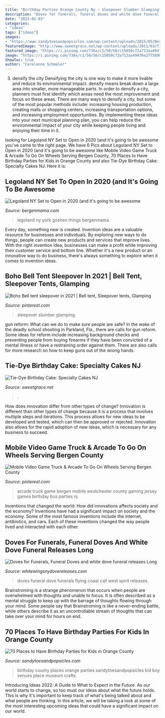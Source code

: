 ```yaml
---
title: "Birthday Parties Orange County Ny ~ Sleepover Slumber Glamping"
description: "Doves for funerals, funeral doves and white dove funeral releases long"
date: "2023-02-03"
categories:
- "ideas"
tags: ["ideas"]
images:
- "https://www.sandytoesandpopsicles.com/wp-content/uploads/2015/05/Best-Place-to-Have-Kids-Birthday-Parties-in-Orange-County.jpg"
featuredImage: "http://www.sweetgrace.net/wp-content/uploads/2011/03/Tie-Dye-Birthday-Cake-smaller.jpg"
featured_image: "https://i.pinimg.com/736x/c1/50/50/c15050c72a713aa49476e27758986970.jpg"
image: "https://i.pinimg.com/736x/c1/50/50/c15050c72a713aa49476e27758986970.jpg"
ShowToc: true
author: "Carolanne Schmeler"
---
```



3) densify the city
Densifying the city is one way to make it more livable and reduce its environmental impact. densify means break down a large area into smaller, more manageable parts. In order to densify a city, planners must first identify which areas need the most improvement and focus on these areas. There are many ways to densify a city, but some of the most popular methods include: increasing housing production, creating malls or shopping centers, increasing transportation options, and increasing employment opportunities. By implementing these ideas into your next municipal planning plan, you can help reduce the environmental impact of your city while keeping people living and enjoying their time in it.

	

		
looking for Legoland NY Set to Open in 2020 (and it&#039;s going to be awesome you've came to the right page. We have 6 Pics about Legoland NY Set to Open in 2020 (and it&#039;s going to be awesome like Mobile Video Game Truck &amp; Arcade To Go On Wheels Serving Bergen County, 70 Places to Have Birthday Parties for Kids in Orange County and also Tie-Dye Birthday Cake: Specialty Cakes NJ. Here it is:
		
    
## Legoland NY Set To Open In 2020 (and It&#039;s Going To Be Awesome

<img loading=lazy src="http://bergenmama.com/images/uploads/legoland_new_york_goshen.jpg" onerror="this.onerror=null;this.src='https://tse3.mm.bing.net/th?id=OIP.PM-WukEjU5GWL1I9CHLPfgHaD2&amp;pid=15.1';" alt="Legoland NY Set to Open in 2020 (and it&#039;s going to be awesome">

_Source: bergenmama.com_

>legoland ny york goshen things bergenmama. 

	

Every day, something new is created. Invention ideas are a valuable resource for businesses and individuals. By exploring new ways to do things, people can create new products and services that improve lives. With the right invention idea, businesses can make a profit while improving their customer service and bottom line. Whether it's a new product or an innovative way to do business, there's always something to explore when it comes to invention ideas.

    
## Boho Bell Tent Sleepover In 2021 | Bell Tent, Sleepover Tents, Glamping

<img loading=lazy src="https://i.pinimg.com/736x/c1/50/50/c15050c72a713aa49476e27758986970.jpg" onerror="this.onerror=null;this.src='https://tse2.mm.bing.net/th?id=OIP.hs5fmPvlmVFG0jBPC3UTQwHaJ3&amp;pid=15.1';" alt="Boho Bell tent sleepover in 2021 | Bell tent, Sleepover tents, Glamping">

_Source: pinterest.com_

>sleepover slumber glamping. 

	

gun reform: What can we do to make sure people are safe?
In the wake of the deadly school shooting in Parkland, Fla., there are calls for gun reform. Some ideas for reform include increasing background checks and preventing people from buying firearms if they have been convicted of a mental illness or have a restraining order against them. There are also calls for more research on how to keep guns out of the wrong hands.

    
## Tie-Dye Birthday Cake: Specialty Cakes NJ

<img loading=lazy src="http://www.sweetgrace.net/wp-content/uploads/2011/03/Tie-Dye-Birthday-Cake-smaller.jpg" onerror="this.onerror=null;this.src='https://tse3.mm.bing.net/th?id=OIP.bkhM_PfRIGOe6I28OmO0DwHaLH&amp;pid=15.1';" alt="Tie-Dye Birthday Cake: Specialty Cakes NJ">

_Source: sweetgrace.net_

>. 

	

How does innovation differ from other types of change?
Innovation is different than other types of change because it is a process that involves multiple steps and iterations. This process allows for new ideas to be developed and tested, which can then be approved or rejected. Innovation also allows for the rapid adoption of new ideas, which is necessary for any business to succeed.

    
## Mobile Video Game Truck &amp; Arcade To Go On Wheels Serving Bergen County

<img loading=lazy src="https://i.pinimg.com/originals/99/4a/76/994a76b330831a4f1e5a365ed43eed30.jpg" onerror="this.onerror=null;this.src='https://tse2.mm.bing.net/th?id=OIP.7_8jqx7eFbN5L2rEpCInjQHaEJ&amp;pid=15.1';" alt="Mobile Video Game Truck &amp; Arcade To Go On Wheels Serving Bergen County">

_Source: pinterest.com_

>arcade truck game bergen mobile westchester county gaming jersey games birthday bus parties nj. 

	

Inventions that changed the world: How did innovations affects society and the economy?
Inventions have had a significant impact on society and the economy. Some of the most famous inventions include the internet, antibiotics, and cars. Each of these inventions changed the way people lived and interacted with each other.

    
## Doves For Funerals, Funeral Doves And White Dove Funeral Releases Long

<img loading=lazy src="http://www.whitewingsnydovereleases.com/images/Color_card_dove_pix.jpg" onerror="this.onerror=null;this.src='https://tse3.mm.bing.net/th?id=OIP.v5eAhZJZyzZiLfKcGz3TOAHaF6&amp;pid=15.1';" alt="Doves for Funerals, Funeral Doves and white dove funeral releases Long">

_Source: whitewingsnydovereleases.com_

>doves funeral dove funerals flying coast call west spirit releases. 

	

Brainstroming is a strange phenomenon that occurs when people are overwhelmed with thoughts and unable to focus. It is often described as a mental struggle to keep up with the barrage of thoughts flowing through your mind. Some people say that Brainstroming is like a never-ending battle, while others describe it as an uncontrollable stream of thoughts that can take over your mind for hours on end.

    
## 70 Places To Have Birthday Parties For Kids In Orange County

<img loading=lazy src="https://www.sandytoesandpopsicles.com/wp-content/uploads/2015/05/Best-Place-to-Have-Kids-Birthday-Parties-in-Orange-County.jpg" onerror="this.onerror=null;this.src='https://tse2.mm.bing.net/th?id=OIP.uRfE2TMT6E7nurkSlqyuUQHaFs&amp;pid=15.1';" alt="70 Places to Have Birthday Parties for Kids in Orange County">

_Source: sandytoesandpopsicles.com_

>birthday county places orange parties sandytoesandpopsicles kid boy venues place museum crafts. 

	

Introducing Ideas 2022: A Guide to What to Expect in the Future. As our world starts to change, so too must our ideas about what the future holds. This is why it's important to keep track of what's being talked about and what people are thinking. In this article, we will be taking a look at some of the most interesting upcoming ideas that could have a significant impact on our world.

